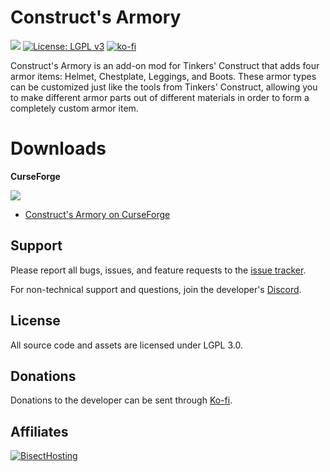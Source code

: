 # Construct's Armory
[![](http://cf.way2muchnoise.eu/versions/constructs-armory.svg)](https://www.curseforge.com/minecraft/mc-mods/constructs-armory)
[![License: LGPL v3](https://img.shields.io/badge/License-LGPL%20v3-blue.svg?&style=flat-square)](https://www.gnu.org/licenses/lgpl-3.0)
[![ko-fi](https://img.shields.io/badge/Support%20Me-Ko--fi-%23FF5E5B?style=flat-square)](https://ko-fi.com/C0C1NL4O)

Construct's Armory is an add-on mod for Tinkers' Construct that adds four armor items: Helmet, Chestplate, Leggings, and
Boots. These armor types can be customized just like the tools from Tinkers' Construct, allowing you to make different
armor parts out of different materials in order to form a completely custom armor item.

# Downloads

**CurseForge**

[![](http://cf.way2muchnoise.eu/short_constructs-armory_downloads.svg)](https://www.curseforge.com/minecraft/mc-mods/constructs-armory/files)
- [Construct's Armory on CurseForge](https://www.curseforge.com/minecraft/mc-mods/constructs-armory/files)

## Support

Please report all bugs, issues, and feature requests to the [issue tracker](https://github.com/TheIllusiveC4/ConstructsArmory/issues).

For non-technical support and questions, join the developer's [Discord](https://discord.gg/JWgrdwt).

## License

All source code and assets are licensed under LGPL 3.0.

## Donations

Donations to the developer can be sent through [Ko-fi](https://ko-fi.com/C0C1NL4O).

## Affiliates

[![BisectHosting](https://i.ibb.co/1G4QPdc/bh-illusive.png)](https://bisecthosting.com/illusive)
